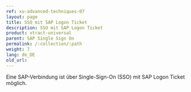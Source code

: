 ```yaml
---
ref: xu-advanced-techniques-07
layout: page
title: SSO mit SAP Logon Ticket
description: SSO mit SAP Logon Ticket
product: xtract-universal
parent: SAP Single Sign On
permalink: /:collection/:path
weight: 7
lang: de_DE
old_url: 
---
```


Eine SAP-Verbindung ist über Single-Sign-On (SSO) mit SAP Logon Ticket möglich.